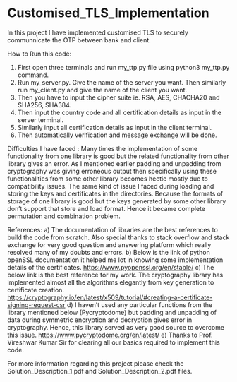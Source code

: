 # Customised_TLS_Implementation
In this project I have implemented customised TLS to securely communnicate the OTP between bank and client.

How to Run this code:
1. First open three terminals and run my_ttp.py file using python3 my_ttp.py command.
2. Run my_server.py. Give the name of the server you want. Then similarly run my_client.py and give the name of the client you want.
3. Then you have to input the cipher suite ie. RSA, AES, CHACHA20 and SHA256, SHA384.
4. Then input the country code and all certification details as input in the server terminal.
5. Similarly input all certification details as input in the client terminal.
6. Then automatically verification and message exchange will be done.


Difficulties I have faced :
    Many times the implementation of some functionality from one library is good but the related functionality from other library gives an error. As I mentioned earlier padding and unpadding from cryptography was giving erroneous output then specifically using these functionalities from some other library becomes hectic mostly due to compatibility issues.
The same kind of issue I faced during loading and storing the keys and certificates in the directories. Because the formats of storage of one library is good but the keys generated by some other library don’t support that store and load format. Hence it became complete permutation and combination problem.


References:
a) The documentation of libraries are the best references to build the code from scratch. Also special thanks to stack overflow and stack exchange for very good question and answering platform which really resolved many of my doubts and errors.
b) Below is the link of python openSSL documentation it helped me lot in knowing some implementation details of the certificates.
https://www.pyopenssl.org/en/stable/
c) The below link is the best reference for my work. The cryptography library has implemented
almost all the algorithms elegantly from key generation to certificate creation.
https://cryptography.io/en/latest/x509/tutorial/#creating-a-certificate-signing-request-csr
d) I haven’t used any particular functions from the library mentioned below (Pycryptodome) but padding and unpadding of data during symmetric encryption and decryption gives error in cryptography. Hence, this library served as very good source to overcome this issue.
https://www.pycryptodome.org/en/latest/
e) Thanks to Prof. Vireshwar Kumar Sir for clearing all our basics required to implement this
code.


For more information regarding this project please check the Solution_Description_1.pdf and Solution_Description_2.pdf files.
